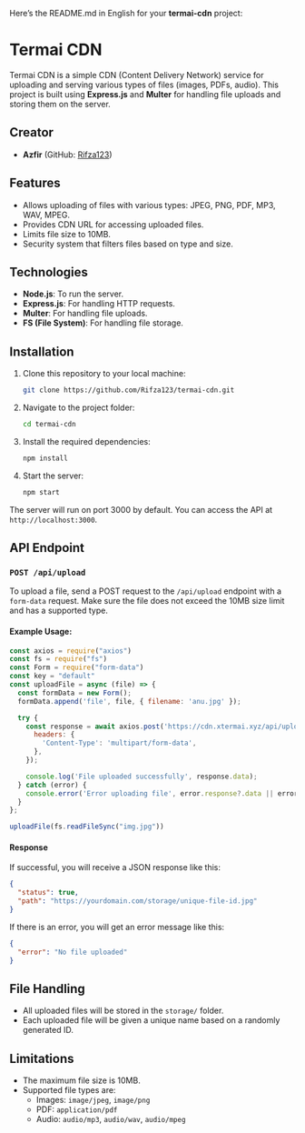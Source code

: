 Here’s the README.md in English for your **termai-cdn** project:

# Termai CDN

Termai CDN is a simple CDN (Content Delivery Network) service for uploading and serving various types of files (images, PDFs, audio). This project is built using **Express.js** and **Multer** for handling file uploads and storing them on the server.
## Creator
- **Azfir** (GitHub: [Rifza123](https://github.com/Rifza123))

## Features
- Allows uploading of files with various types: JPEG, PNG, PDF, MP3, WAV, MPEG.
- Provides CDN URL for accessing uploaded files.
- Limits file size to 10MB.
- Security system that filters files based on type and size.

## Technologies
- **Node.js**: To run the server.
- **Express.js**: For handling HTTP requests.
- **Multer**: For handling file uploads.
- **FS (File System)**: For handling file storage.

## Installation

1. Clone this repository to your local machine:
   ```bash
   git clone https://github.com/Rifza123/termai-cdn.git
   ```

2. Navigate to the project folder:
   ```bash
   cd termai-cdn
   ```

3. Install the required dependencies:
   ```bash
   npm install
   ```

4. Start the server:
   ```bash
   npm start
   ```

The server will run on port 3000 by default. You can access the API at `http://localhost:3000`.

## API Endpoint

### `POST /api/upload`

To upload a file, send a POST request to the `/api/upload` endpoint with a `form-data` request. Make sure the file does not exceed the 10MB size limit and has a supported type.

#### Example Usage:

```javascript
const axios = require("axios")
const fs = require("fs")
const Form = require("form-data")
const key = "default"
const uploadFile = async (file) => {
  const formData = new Form();
  formData.append('file', file, { filename: 'anu.jpg' });

  try {
    const response = await axios.post('https://cdn.xtermai.xyz/api/upload?key='+key, formData, {
      headers: {
        'Content-Type': 'multipart/form-data',
      },
    });

    console.log('File uploaded successfully', response.data);
  } catch (error) {
    console.error('Error uploading file', error.response?.data || error.message);
  }
};

uploadFile(fs.readFileSync("img.jpg"))
```

#### Response

If successful, you will receive a JSON response like this:

```json
{
  "status": true,
  "path": "https://yourdomain.com/storage/unique-file-id.jpg"
}
```

If there is an error, you will get an error message like this:

```json
{
  "error": "No file uploaded"
}
```

## File Handling

- All uploaded files will be stored in the `storage/` folder.
- Each uploaded file will be given a unique name based on a randomly generated ID.

## Limitations

- The maximum file size is 10MB.
- Supported file types are:
  - Images: `image/jpeg`, `image/png`
  - PDF: `application/pdf`
  - Audio: `audio/mp3`, `audio/wav`, `audio/mpeg`